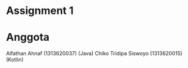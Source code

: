 # Assignment 1

# Anggota
Alfathan Ahnaf (1313620037) (Java)
Chiko Tridipa Siswoyo (1313620015) (Kotlin)
